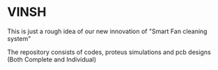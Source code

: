 # VINSH
This is just a rough idea of our new innovation of "Smart Fan cleaning system"

The repository consists of codes, proteus simulations and pcb designs (Both Complete and Individual)
